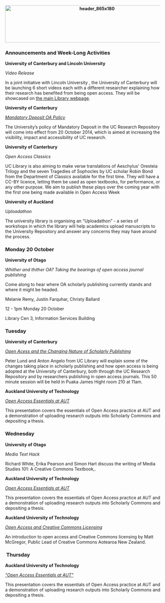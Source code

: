 <html><body><h4 style="text-align:center;"><a href="http://creativecommons.org.nz/wp-content/uploads/2014/09/header_865x180.jpg"><img class="wp-image-6245 alignleft" src="http://creativecommons.org.nz/wp-content/uploads/2014/09/header_865x180.jpg" alt="header_865x180" width="581" height="121"></a></h4>

<h3 style="text-align:left;"></h3>

<h3></h3>

<h3></h3>

<h3>Announcements and Week-Long Activities</h3>

<strong>University of Canterbury and Lincoln University</strong>

<em>Video Release</em>

In a joint initiative with Lincoln University , the University of Canterbury will be launching 6 short videos each with a different researcher explaining how their research has benefited from being open access. They will be showcased on <a href="http://www.canterbury.ac.nz/library" target="_blank">the main Library webpage</a>.



<strong>University of Canterbury</strong>

<a href="http://library.canterbury.ac.nz/ir/repositoryfaq.php#MandatoryDeposit" target="_blank"><em>Mandatory Deposit OA Policy</em></a>

The University’s policy of Mandatory Deposit in the UC Research Repository will come into effect from 20 October 2014, which is aimed at increasing the visibility, impact and accessibility of UC research.



<strong>University of Canterbury</strong>

<em>Open Access Classics</em>

UC Library is also aiming to make verse translations of Aeschylus' Oresteia Trilogy and the seven Tragedies of Sophocles by UC scholar Robin Bond from the Department of Classics available for the first time. They will have a CC-BY licence, letting them be used as open textbooks, for performance, or any other purpose. We aim to publish these plays over the coming year with the first one being made available in Open Access Week



<strong>University of Auckland</strong>

<em>Uploadathon</em>

The university library is organising an “Uploadathon” - a series of workshops in which the library will help academics upload manuscripts to the University Repository and answer any concerns they may have around the process.

<h3>Monday 20 October</h3>

<strong>University of Otago</strong>

<em>Whither and thither OA? Taking the bearings of open access journal publishing</em>

Come along to hear where OA scholarly publishing currently stands and where it might be headed.

Melanie Remy, Justin Farquhar, Christy Ballard

12 - 1pm Monday 20 October

Library Cen 3, Information Services Building

<h3 style="text-align:left;">Tuesday</h3>

<strong>University of Canterbury</strong>

<em><a href="http://library.canterbury.ac.nz/webapps/public/course.php" target="_blank">Open Acess and the Changing Nature of Scholarly Publishing </a></em>

Peter Lund and Anton Angelo from UC Library will explain some of the changes taking place in scholarly publishing and how open access is being adopted at the University of Canterbury, both through the UC Research Repository and by researchers publishing in open access journals. This 50 minute session will be held in Puaka James Hight room 210 at 11am.



<strong>Auckland University of Technology</strong>

<em><a href="http://aut.ac.nz.libguides.com/open_access_week" target="_blank">Open Access Essentials at AUT</a></em>

This presentation covers the essentials of Open Access practice at AUT and a demonstration of uploading research outputs into Scholarly Commons and depositing a thesis.

<h3>Wednesday</h3>

<strong>University of Otago</strong>

<em>Media Text Hack</em>

Richard White, Erika Pearson and Simon Hart discuss the writing of Media Studies 101: A Creative Commons Textbook,.



<strong>Auckland University of Technology</strong>

<em><a href="http://aut.ac.nz.libguides.com/open_access_week" target="_blank">Open Access Essentials at AUT</a></em>

This presentation covers the essentials of Open Access practice at AUT and a demonstration of uploading research outputs into Scholarly Commons and depositing a thesis.



<strong>Auckland University of Technology</strong>

<em><a href="http://aut.ac.nz.libguides.com/open_access_week" target="_blank">Open Access and Creative Commons Licensing</a></em>

An introduction to open access and Creative Commons licensing by Matt McGregor, Public Lead of Creative Commons Aotearoa New Zealand.

<h3> Thursday</h3>

<strong>Auckland University of Technology</strong>

<em><a href="http://aut.ac.nz.libguides.com/open_access_week" target="_blank">"Open Access Essentials at AUT"</a></em>

This presentation covers the essentials of Open Access practice at AUT and a demonstration of uploading research outputs into Scholarly Commons and depositing a thesis.



 



 </body></html>